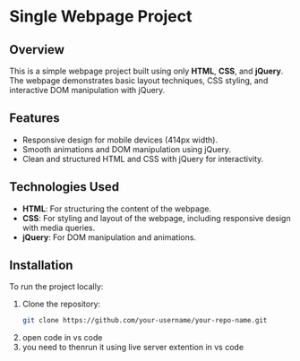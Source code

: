 # Single Webpage Project

## Overview
This is a simple webpage project built using only **HTML**, **CSS**, and **jQuery**. The webpage demonstrates basic layout techniques, CSS styling, and interactive DOM manipulation with jQuery.

## Features
- Responsive design for mobile devices (414px width).
- Smooth animations and DOM manipulation using jQuery.
- Clean and structured HTML and CSS with jQuery for interactivity.

## Technologies Used
- **HTML**: For structuring the content of the webpage.
- **CSS**: For styling and layout of the webpage, including responsive design with media queries.
- **jQuery**: For DOM manipulation and animations.

## Installation
To run the project locally:
1. Clone the repository:
   ```bash
   git clone https://github.com/your-username/your-repo-name.git
2. open code in vs code
3. you need to thenrun it using live server extention in vs code 

